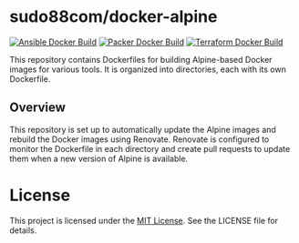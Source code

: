# sudo88com/docker-alpine

[![Ansible Docker Build](https://github.com/sudo88com/docker-alpine/actions/workflows/docker_buildx_ansible.yml/badge.svg)](https://github.com/sudo88com/docker-alpine/actions/workflows/docker_buildx_ansible.yml)
[![Packer Docker Build](https://github.com/sudo88com/docker-alpine/actions/workflows/docker_buildx_packer.yml/badge.svg)](https://github.com/sudo88com/docker-alpine/actions/workflows/docker_buildx_packer.yml)
[![Terraform Docker Build](https://github.com/sudo88com/docker-alpine/actions/workflows/docker_buildx_terraform.yml/badge.svg)](https://github.com/sudo88com/docker-alpine/actions/workflows/docker_buildx_terraform.yml)

This repository contains Dockerfiles for building Alpine-based Docker images for various tools. It is organized into directories, each with its own Dockerfile.

## Overview

This repository is set up to automatically update the Alpine images and rebuild the Docker images using Renovate. Renovate is configured to monitor the Dockerfile in each directory and create pull requests to update them when a new version of Alpine is available.

# License

This project is licensed under the [MIT License](/LICENSE). See the LICENSE file for details.
